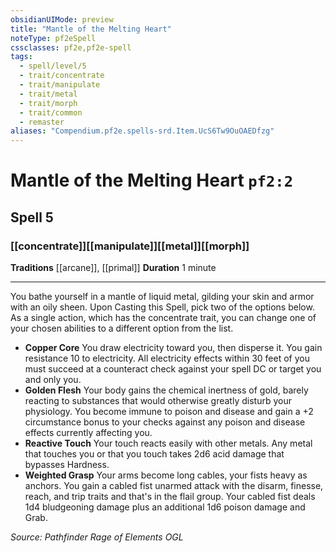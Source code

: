 ```yaml
---
obsidianUIMode: preview
title: "Mantle of the Melting Heart"
noteType: pf2eSpell
cssclasses: pf2e,pf2e-spell
tags:
  - spell/level/5
  - trait/concentrate
  - trait/manipulate
  - trait/metal
  - trait/morph
  - trait/common
  - remaster
aliases: "Compendium.pf2e.spells-srd.Item.UcS6Tw9OuOAEDfzg" 
---
```

# Mantle of the Melting Heart  `pf2:2`  
## Spell 5
### [[concentrate]][[manipulate]][[metal]][[morph]]
**Traditions** [[arcane]], [[primal]]
**Duration** 1 minute
* * * 
You bathe yourself in a mantle of liquid metal, gilding your skin and armor with an oily sheen. Upon Casting this Spell, pick two of the options below. As a single action, which has the concentrate trait, you can change one of your chosen abilities to a different option from the list.

*   **Copper Core** You draw electricity toward you, then disperse it. You gain resistance 10 to electricity. All electricity effects within 30 feet of you must succeed at a counteract check against your spell DC or target you and only you.
*   **Golden Flesh** Your body gains the chemical inertness of gold, barely reacting to substances that would otherwise greatly disturb your physiology. You become immune to poison and disease and gain a +2 circumstance bonus to your checks against any poison and disease effects currently affecting you.
*   **Reactive Touch** Your touch reacts easily with other metals. Any metal that touches you or that you touch takes 2d6 acid damage that bypasses Hardness.
*   **Weighted Grasp** Your arms become long cables, your fists heavy as anchors. You gain a cabled fist unarmed attack with the disarm, finesse, reach, and trip traits and that's in the flail group. Your cabled fist deals 1d4 bludgeoning damage plus an additional 1d6 poison damage and Grab.

*Source: Pathfinder Rage of Elements*
*OGL*